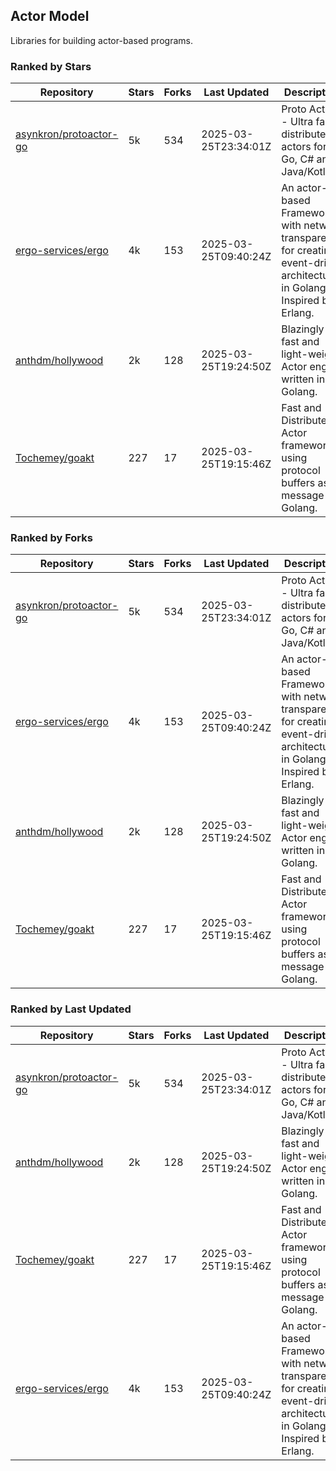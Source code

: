 ## Actor Model

Libraries for building actor-based programs.

### Ranked by Stars

| Repository | Stars | Forks | Last Updated | Description | 
|------------|-------|-------|--------------|-------------|
| [asynkron/protoactor-go](https://github.com/asynkron/protoactor-go) | 5k | 534 | 2025-03-25T23:34:01Z |  Proto Actor - Ultra fast distributed actors for Go, C# and Java/Kotlin. |
| [ergo-services/ergo](https://github.com/ergo-services/ergo) | 4k | 153 | 2025-03-25T09:40:24Z |  An actor-based Framework with network transparency for creating event-driven architecture in Golang. Inspired by Erlang. |
| [anthdm/hollywood](https://github.com/anthdm/hollywood) | 2k | 128 | 2025-03-25T19:24:50Z |  Blazingly fast and light-weight Actor engine written in Golang. |
| [Tochemey/goakt](https://github.com/Tochemey/goakt) | 227 | 17 | 2025-03-25T19:15:46Z |  Fast and Distributed Actor framework using protocol buffers as message for Golang. |

### Ranked by Forks

| Repository | Stars | Forks | Last Updated | Description | 
|------------|-------|-------|--------------|-------------|
| [asynkron/protoactor-go](https://github.com/asynkron/protoactor-go) | 5k | 534 | 2025-03-25T23:34:01Z |  Proto Actor - Ultra fast distributed actors for Go, C# and Java/Kotlin. |
| [ergo-services/ergo](https://github.com/ergo-services/ergo) | 4k | 153 | 2025-03-25T09:40:24Z |  An actor-based Framework with network transparency for creating event-driven architecture in Golang. Inspired by Erlang. |
| [anthdm/hollywood](https://github.com/anthdm/hollywood) | 2k | 128 | 2025-03-25T19:24:50Z |  Blazingly fast and light-weight Actor engine written in Golang. |
| [Tochemey/goakt](https://github.com/Tochemey/goakt) | 227 | 17 | 2025-03-25T19:15:46Z |  Fast and Distributed Actor framework using protocol buffers as message for Golang. |

### Ranked by Last Updated

| Repository | Stars | Forks | Last Updated | Description | 
|------------|-------|-------|--------------|-------------|
| [asynkron/protoactor-go](https://github.com/asynkron/protoactor-go) | 5k | 534 | 2025-03-25T23:34:01Z |  Proto Actor - Ultra fast distributed actors for Go, C# and Java/Kotlin. |
| [anthdm/hollywood](https://github.com/anthdm/hollywood) | 2k | 128 | 2025-03-25T19:24:50Z |  Blazingly fast and light-weight Actor engine written in Golang. |
| [Tochemey/goakt](https://github.com/Tochemey/goakt) | 227 | 17 | 2025-03-25T19:15:46Z |  Fast and Distributed Actor framework using protocol buffers as message for Golang. |
| [ergo-services/ergo](https://github.com/ergo-services/ergo) | 4k | 153 | 2025-03-25T09:40:24Z |  An actor-based Framework with network transparency for creating event-driven architecture in Golang. Inspired by Erlang. |

